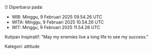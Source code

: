 ⏰ Diperbarui pada:
- WIB: Minggu, 9 Februari 2025 09.54.26 UTC
- WITA: Minggu, 9 Februari 2025 10.54.26 UTC
- WIT: Minggu, 9 Februari 2025 11.54.26 UTC

Kutipan Inspiratif:
"May my enemies live a long life to see my success."


Kategori: attitude

